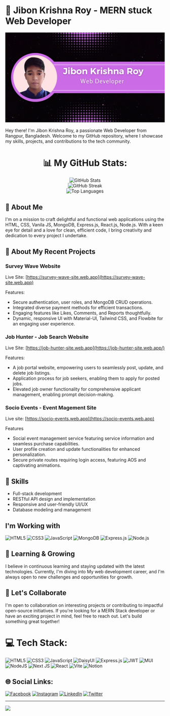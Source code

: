 # 👋 Jibon Krishna Roy - MERN stuck Web Developer

![Profile Image](https://raw.githubusercontent.com/jibon-roy/jibon-roy/main/src/profile.png)

Hey there! I'm Jibon Krishna Roy, a passionate Web Developer from Rangpur, Bangladesh. Welcome to my GitHub repository, where I showcase my skills, projects, and contributions to the tech community.
<div align="center">

# 📊 My GitHub Stats:

<img src="https://github-readme-stats.vercel.app/api?username=jibon-roy&theme=dark&hide_border=false&include_all_commits=false&count_private=false" alt="GitHub Stats" /> <br />
<img src="https://github-readme-streak-stats.herokuapp.com/?user=jibon-roy&theme=dark&hide_border=false" alt="GitHub Streak" /> <br />
<img src="https://github-readme-stats.vercel.app/api/top-langs/?username=jibon-roy&theme=dark&hide_border=false&include_all_commits=false&count_private=false&layout=compact" alt="Top Languages" />

</div>

## 🚀 About Me

I'm on a mission to craft delightful and functional web applications using the HTML, CSS, Vanila JS, MongoDB, Express.js, React.js, Node.js. With a keen eye for detail and a love for clean, efficient code, I bring creativity and dedication to every project I undertake.

## 💼 About My Recent Projects

### Survey Wave Website
Live Site: [https://survey-wave-site.web.app](https://survey-wave-site.web.app)

Features:
- Secure authentication, user roles, and MongoDB CRUD operations.
- Integrated diverse payment methods for efficient transactions.
- Engaging features like Likes, Comments, and Reports thoughtfully.
- Dynamic, responsive UI with Material-UI, Tailwind CSS, and Flowbite for an engaging user experience.

### Job Hunter - Job Search Website
Live Site: [https://job-hunter-site.web.app](https://job-hunter-site.web.app/)

Features:
- A job portal website, empowering users to seamlessly post, update, and delete job listings.
- Application process for job seekers, enabling them to apply for posted jobs.
- Elevated job owner functionality for comprehensive applicant management, enabling prompt decision-making.

### Socio Events - Event Magement Site
Live site: [https://socio-events.web.app](https://socio-events.web.app)

Features
- Social event management service featuring service information and seamless purchase capabilities.
- User profile creation and update functionalities for enhanced personalization.
- Secure private routes requiring login access, featuring AOS and captivating animations.


## 🔧 Skills

- Full-stack development
- RESTful API design and implementation
- Responsive and user-friendly UI/UX
- Database modeling and management

## I'm Working with

<div class="display:flex; justify-content: center; gap: 50px 50px ">
<img src="https://upload.wikimedia.org/wikipedia/commons/6/61/HTML5_logo_and_wordmark.svg" alt="HTML5" width="60"/> <img src="https://upload.wikimedia.org/wikipedia/commons/d/d5/CSS3_logo_and_wordmark.svg" alt="CSS3" width="45"/> <img src="https://upload.wikimedia.org/wikipedia/commons/9/99/Unofficial_JavaScript_logo_2.svg" alt="JavaScript" width="55"/> <img src="https://img.icons8.com/color/452/mongodb.png" alt="MongoDB" width="60"/> <img src="https://w7.pngwing.com/pngs/925/447/png-transparent-express-js-node-js-javascript-mongodb-node-js-text-trademark-logo.png" alt="Express.js" width="60"/>  <img src="https://img.icons8.com/color/452/nodejs.png" alt="Node.js" width="60"/>


</div>


## 🌱 Learning & Growing

I believe in continuous learning and staying updated with the latest technologies. Currently, I'm diving into My web development career, and I'm always open to new challenges and opportunities for growth.

## 🤝 Let's Collaborate

I'm open to collaboration on interesting projects or contributing to impactful open-source initiatives. If you're looking for a MERN Stack developer or have an exciting project in mind, feel free to reach out. Let's build something great together!

# 💻 Tech Stack:
![HTML5](https://img.shields.io/badge/html5-%23E34F26.svg?style=for-the-badge&logo=html5&logoColor=white) ![CSS3](https://img.shields.io/badge/css3-%231572B6.svg?style=for-the-badge&logo=css3&logoColor=white) ![JavaScript](https://img.shields.io/badge/javascript-%23323330.svg?style=for-the-badge&logo=javascript&logoColor=%23F7DF1E) ![DaisyUI](https://img.shields.io/badge/daisyui-5A0EF8?style=for-the-badge&logo=daisyui&logoColor=white) ![Express.js](https://img.shields.io/badge/express.js-%23404d59.svg?style=for-the-badge&logo=express&logoColor=%2361DAFB) ![JWT](https://img.shields.io/badge/JWT-black?style=for-the-badge&logo=JSON%20web%20tokens) ![MUI](https://img.shields.io/badge/MUI-%230081CB.svg?style=for-the-badge&logo=mui&logoColor=white) ![NodeJS](https://img.shields.io/badge/node.js-6DA55F?style=for-the-badge&logo=node.js&logoColor=white) ![Next JS](https://img.shields.io/badge/Next-black?style=for-the-badge&logo=next.js&logoColor=white) ![React](https://img.shields.io/badge/react-%2320232a.svg?style=for-the-badge&logo=react&logoColor=%2361DAFB) ![Vite](https://img.shields.io/badge/vite-%23646CFF.svg?style=for-the-badge&logo=vite&logoColor=white) ![Notion](https://img.shields.io/badge/Notion-%23000000.svg?style=for-the-badge&logo=notion&logoColor=white)


## 🌐 Social Links:
[![Facebook](https://img.shields.io/badge/Facebook-%231877F2.svg?logo=Facebook&logoColor=white)](https://facebook.com/jkroyjoy1) [![Instagram](https://img.shields.io/badge/Instagram-%23E4405F.svg?logo=Instagram&logoColor=white)](https://instagram.com/jibonkr512) [![LinkedIn](https://img.shields.io/badge/LinkedIn-%230077B5.svg?logo=linkedin&logoColor=white)](https://linkedin.com/in/jibon-roy) [![Twitter](https://img.shields.io/badge/Twitter-%231DA1F2.svg?logo=Twitter&logoColor=white)](https://twitter.com/JibonKrishnaRo6) 

---
[![](https://visitcount.itsvg.in/api?id=jibon-roy&icon=0&color=0)](https://visitcount.itsvg.in)
